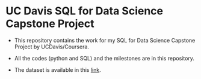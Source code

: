 # UC Davis SQL for Data Science Capstone Project

- This repository contains the work for my SQL for Data Science Capstone Project by UCDavis/Coursera.

- All the codes (python and SQL) and the milestones are in this repository.
  
- The dataset is available in this [link](https://www.dropbox.com/scl/fo/hwon0m27p181iv3z0wfc1/h?rlkey=kqels8jolsgb58k72db9q46gu&dl=0).
